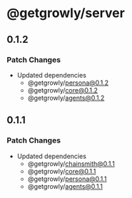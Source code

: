 # @getgrowly/server

## 0.1.2

### Patch Changes

- Updated dependencies
  - @getgrowly/persona@0.1.2
  - @getgrowly/core@0.1.2
  - @getgrowly/agents@0.1.2

## 0.1.1

### Patch Changes

- Updated dependencies
  - @getgrowly/chainsmith@0.1.1
  - @getgrowly/core@0.1.1
  - @getgrowly/persona@0.1.1
  - @getgrowly/agents@0.1.1
